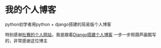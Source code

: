 # 我的个人博客
python初学者用python + django搭建的简易版个人博客

特别感谢[杜赛的个人网站](https://www.dusaiphoto.com/ "杜赛的个人网站")，我是跟着[Django搭建个人博客](https://www.dusaiphoto.com/article/detail/2/)
一步一步照葫芦画瓢写的，非常感谢这位博主
